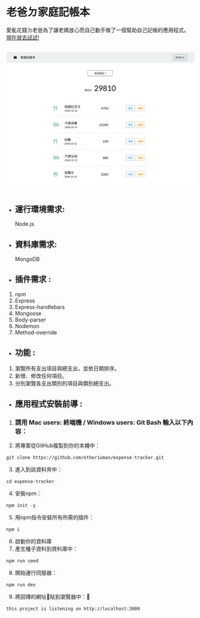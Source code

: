 # 老爸ㄉ家庭記帳本
  愛亂花錢ㄉ老爸為了讓老媽放心而自己動手做了一個幫助自己記帳的應用程式。
  [現在就去試試!](https://sleepy-badlands-85278.herokuapp.com/)

![Image](https://github.com/etheriuman/expense-tracker/blob/master/expense-tracker.png)
---
- ## 運行環境需求:
  Node.js

- ## 資料庫需求:
  MongoDB

- ## 插件需求 :
1. npm
2. Express
3. Express-handlebars
4. Mongoose
5. Body-parser
6. Nodemon
7. Method-override

- ## 功能 :
1. 瀏覽所有支出項目與總支出，並依日期排序。
2. 新增、修改任何項目。
3. 分別瀏覽各支出類別的項目與類別總支出。

- ## 應用程式安裝前導 :
1. ### 請用 Mac users: 終端機 / Windows users: Git Bash 輸入以下內容：

2. 將專案從GitHub複製到你的本機中：
```
git clone https://github.com/etheriuman/expense-tracker.git
```
3. 進入到該資料夾中：
```
cd expense-tracker
```
4. 安裝npm：
```
npm init -y
```
5. 用npm指令安裝所有所需的插件：
```
npm i
```
6. 啟動你的資料庫
7. 產生種子資料到資料庫中：
```
npm run seed
```
8. 開始運行伺服器：
```
npm run dev
```
9. 將回傳的網址貼到瀏覽器中：
```
this project is listening on http://localhost:3000
```